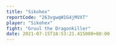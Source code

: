 ```yaml
---
title: "Sikohex"
reportCode: "263vgwqW1G4jMVXT"
player: "Sikohex"
fight: "Gruul the Dragonkiller"
date: 2021-07-15T18:53:21.415000+00:00
---
```

